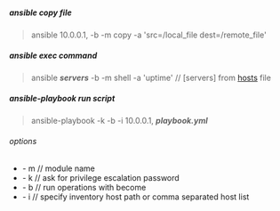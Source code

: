 ##### ansible copy file
> ansible 10.0.0.1, -b -m copy -a 'src=/local_file dest=/remote_file'

##### ansible exec command
> ansible **_servers_** -b -m shell -a 'uptime'  // [servers] from [hosts](https://github.com/Kabanus/nix/blob/master/content/examples/ansible/hosts) file

##### ansible-playbook run script
> ansible-playbook -k -b -i 10.0.0.1, **_playbook.yml_**

###### options
- \- m // module name  
- \- k // ask for privilege escalation password  
- \- b // run operations with become  
- \- i // specify inventory host path or comma separated host list  
